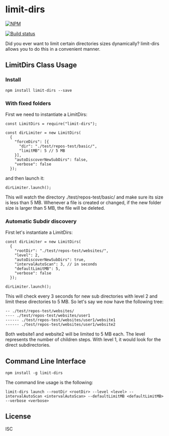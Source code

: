 # limit-dirs

[![NPM](https://nodei.co/npm/limit-dirs.png)](https://nodei.co/npm/limit-dirs/)

[![Build status](https://travis-ci.org/martinlevesque/limit-dirs.svg?branch=master)](https://travis-ci.org/martinlevesque/limit-dirs)

Did you ever want to limit certain directories sizes dynamically? limit-dirs
allows you to do this in a convenient manner.

## LimitDirs Class Usage

### Install

```
npm install limit-dirs --save
```

### With fixed folders

First we need to instantiate a LimitDirs:

```
const LimitDirs = require("limit-dirs");

const dirLimiter = new LimitDirs(
  {
    "forceDirs": [{
      "dir": "./test/repos-test/basic/",
      "limitMB": 5 // 5 MB
    }],
    "autoDiscoverNewSubDirs": false,
    "verbose": false
  });
```

and then launch it:

```
dirLimiter.launch();
```

This will watch the directory ./test/repos-test/basic/ and make sure its size
is less than 5 MB. Whenever a file is created or changed, if the new folder size
is larger than 5 MB, the file will be deleted.

### Automatic Subdir discovery

First let's instantiate a LimitDirs:

```
const dirLimiter = new LimitDirs(
  {
    "rootDir": "./test/repos-test/websites/",
    "level": 2,
    "autoDiscoverNewSubDirs": true,
    "intervalAutoScan": 3, // in seconds
    "defaultLimitMB": 5,
    "verbose": false
  });

dirLimiter.launch();
```

This will check every 3 seconds for new sub directories with level 2 and limit
these directories to 5 MB. So let's say we now have the following tree:

```
-- ./test/repos-test/websites/
---- ./test/repos-test/websites/user1
------ ./test/repos-test/websites/user1/website1
------ ./test/repos-test/websites/user1/website2
```

Both website1 and website2 will be limited to 5 MB each. The level represents
the number of children steps. With level 1, it would look for the direct
subdirectories.

## Command Line Interface

```
npm install -g limit-dirs
```

The command line usage is the following:

```
limit-dirs launch --rootDir <rootDir> --level <level> --intervalAutoScan <intervalAutoScan> --defaultLimitMB <defaultLimitMB> --verbose <verbose>
```

## License

ISC
